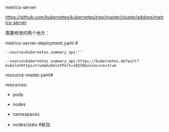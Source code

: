 metrics-server

https://github.com/kubernetes/kubernetes/tree/master/cluster/addons/metrics-server

需要修改的两个地方：

metrics-server-deployment.yaml #

    --source=kubernetes.summary_api:''

    --source=kubernetes.summary_api:https://kubernetes.default?kubeletHttps=true&kubeletPort=10250&insecure=true

resource-reader.yaml#

resources:

  - pods

  - nodes

   - namespaces

  - nodes/stats  #新加
